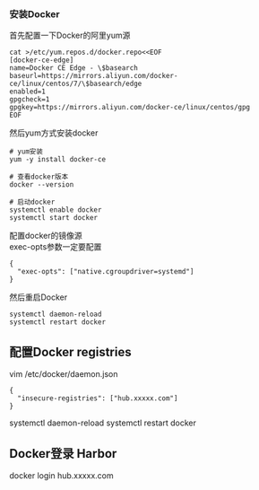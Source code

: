 
### 安装Docker
首先配置一下Docker的阿里yum源   

```
cat >/etc/yum.repos.d/docker.repo<<EOF
[docker-ce-edge]
name=Docker CE Edge - \$basearch
baseurl=https://mirrors.aliyun.com/docker-ce/linux/centos/7/\$basearch/edge
enabled=1
gpgcheck=1
gpgkey=https://mirrors.aliyun.com/docker-ce/linux/centos/gpg
EOF
```

然后yum方式安装docker   

```
# yum安装
yum -y install docker-ce

# 查看docker版本
docker --version  

# 启动docker
systemctl enable docker
systemctl start docker
```

配置docker的镜像源  
exec-opts参数一定要配置
```
{
  "exec-opts": ["native.cgroupdriver=systemd"]
}
```
然后重启Docker

```shell
systemctl daemon-reload
systemctl restart docker
``` 

## 配置Docker registries
vim /etc/docker/daemon.json
```
{
  "insecure-registries": ["hub.xxxxx.com"]
}
```

systemctl daemon-reload
systemctl restart docker

## Docker登录 Harbor

docker login hub.xxxxx.com




